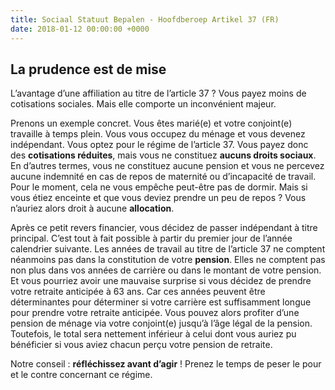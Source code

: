 ```yaml
---
title: Sociaal Statuut Bepalen - Hoofdberoep Artikel 37 (FR)
date: 2018-01-12 00:00:00 +0000
---
```

## La prudence est de mise

L’avantage d’une affiliation au titre de l’article 37 ? Vous payez moins de cotisations sociales. Mais elle comporte un inconvénient majeur.

Prenons un exemple concret. Vous êtes marié(e) et votre conjoint(e) travaille à temps plein. Vous vous occupez du ménage et vous devenez indépendant. Vous optez pour le régime de l’article 37. Vous payez donc des **cotisations réduites**, mais vous ne constituez **aucuns droits sociaux**. En d’autres termes, vous ne constituez aucune pension et vous ne percevez aucune indemnité en cas de repos de maternité ou d’incapacité de travail. Pour le moment, cela ne vous empêche peut-être pas de dormir. Mais si vous étiez enceinte et que vous deviez prendre un peu de repos ? Vous n’auriez alors droit à aucune **allocation**.

Après ce petit revers financier, vous décidez de passer indépendant à titre principal. C’est tout à fait possible à partir du premier jour de l’année calendrier suivante. Les années de travail au titre de l’article 37 ne comptent néanmoins pas dans la constitution de votre **pension**. Elles ne comptent pas non plus dans vos années de carrière ou dans le montant de votre pension. Et vous pourriez avoir une mauvaise surprise si vous décidez de prendre votre retraite anticipée à 63 ans. Car ces années peuvent être déterminantes pour déterminer si votre carrière est suffisamment longue pour prendre votre retraite anticipée. Vous pouvez alors profiter d’une pension de ménage via votre conjoint(e) jusqu’à l’âge légal de la pension. Toutefois, le total sera nettement inférieur à celui dont vous auriez pu bénéficier si vous aviez chacun perçu votre pension de retraite.

Notre conseil : **réfléchissez avant d’agir** ! Prenez le temps de peser le pour et le contre concernant ce régime.